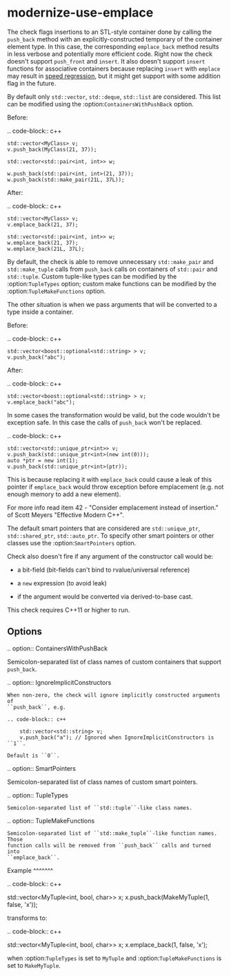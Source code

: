 modernize-use-emplace
=====================

The check flags insertions to an STL-style container done by calling the
`push_back` method with an explicitly-constructed temporary of the
container element type. In this case, the corresponding `emplace_back`
method results in less verbose and potentially more efficient code.
Right now the check doesn't support `push_front` and `insert`. It also
doesn't support `insert` functions for associative containers because
replacing `insert` with `emplace` may result in
[speed regression](https://htmlpreview.github.io/?https://github.com/HowardHinnant/papers/blob/master/insert_vs_emplace.html),
but it might get support with some addition flag in the future.

By default only `std::vector`, `std::deque`, `std::list` are considered.
This list can be modified using the :option:`ContainersWithPushBack`
option.

Before:

.. code-block:: c++

    std::vector<MyClass> v;
    v.push_back(MyClass(21, 37));

    std::vector<std::pair<int, int>> w;

    w.push_back(std::pair<int, int>(21, 37));
    w.push_back(std::make_pair(21L, 37L));

After:

.. code-block:: c++

    std::vector<MyClass> v;
    v.emplace_back(21, 37);

    std::vector<std::pair<int, int>> w;
    w.emplace_back(21, 37);
    w.emplace_back(21L, 37L);

By default, the check is able to remove unnecessary `std::make_pair` and
`std::make_tuple` calls from `push_back` calls on containers of
`std::pair` and `std::tuple`. Custom tuple-like types can be modified by
the :option:`TupleTypes` option; custom make functions can be modified
by the :option:`TupleMakeFunctions` option.

The other situation is when we pass arguments that will be converted to
a type inside a container.

Before:

.. code-block:: c++

    std::vector<boost::optional<std::string> > v;
    v.push_back("abc");

After:

.. code-block:: c++

    std::vector<boost::optional<std::string> > v;
    v.emplace_back("abc");

In some cases the transformation would be valid, but the code wouldn't
be exception safe. In this case the calls of `push_back` won't be
replaced.

.. code-block:: c++

    std::vector<std::unique_ptr<int>> v;
    v.push_back(std::unique_ptr<int>(new int(0)));
    auto *ptr = new int(1);
    v.push_back(std::unique_ptr<int>(ptr));

This is because replacing it with `emplace_back` could cause a leak of
this pointer if `emplace_back` would throw exception before emplacement
(e.g. not enough memory to add a new element).

For more info read item 42 - "Consider emplacement instead of
insertion." of Scott Meyers "Effective Modern C++".

The default smart pointers that are considered are `std::unique_ptr`,
`std::shared_ptr`, `std::auto_ptr`. To specify other smart pointers or
other classes use the :option:`SmartPointers` option.

Check also doesn't fire if any argument of the constructor call would
be:

-   a bit-field (bit-fields can't bind to rvalue/universal reference)

-   a `new` expression (to avoid leak)

-   if the argument would be converted via derived-to-base cast.

This check requires C++11 or higher to run.

Options
-------

.. option:: ContainersWithPushBack

Semicolon-separated list of class names of custom containers that
support `push_back`.

.. option:: IgnoreImplicitConstructors

    When non-zero, the check will ignore implicitly constructed arguments of
    ``push_back``, e.g.

    .. code-block:: c++

        std::vector<std::string> v;
        v.push_back("a"); // Ignored when IgnoreImplicitConstructors is ``1``.

    Default is ``0``.

.. option:: SmartPointers

Semicolon-separated list of class names of custom smart pointers.

.. option:: TupleTypes

    Semicolon-separated list of ``std::tuple``-like class names.

.. option:: TupleMakeFunctions

    Semicolon-separated list of ``std::make_tuple``-like function names. Those
    function calls will be removed from ``push_back`` calls and turned into
    ``emplace_back``.

Example \^\^\^\^\^\^\^

.. code-block:: c++

std::vector\<MyTuple\<int, bool, char\>\> x; x.push\_back(MakeMyTuple(1,
false, 'x'));

transforms to:

.. code-block:: c++

std::vector\<MyTuple\<int, bool, char\>\> x; x.emplace\_back(1, false,
'x');

when :option:`TupleTypes` is set to `MyTuple` and
:option:`TupleMakeFunctions` is set to `MakeMyTuple`.

